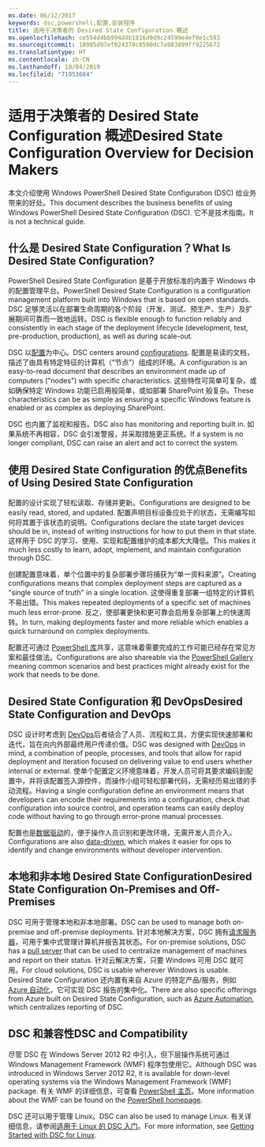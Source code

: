 ```yaml
---
ms.date: 06/12/2017
keywords: dsc,powershell,配置,安装程序
title: 适用于决策者的 Desired State Configuration 概述
ms.openlocfilehash: ce554d4bb994d4b1816d9d9c24599e4ef0e1c593
ms.sourcegitcommit: 18985d07ef024378c8590dc7a983099ff9225672
ms.translationtype: HT
ms.contentlocale: zh-CN
ms.lasthandoff: 10/04/2019
ms.locfileid: "71953684"
---
```

# <a name="desired-state-configuration-overview-for-decision-makers"></a><span data-ttu-id="f0bd8-103">适用于决策者的 Desired State Configuration 概述</span><span class="sxs-lookup"><span data-stu-id="f0bd8-103">Desired State Configuration Overview for Decision Makers</span></span>

<span data-ttu-id="f0bd8-104">本文介绍使用 Windows PowerShell Desired State Configuration (DSC) 给业务带来的好处。</span><span class="sxs-lookup"><span data-stu-id="f0bd8-104">This document describes the business benefits of using Windows PowerShell Desired State Configuration (DSC).</span></span> <span data-ttu-id="f0bd8-105">它不是技术指南。</span><span class="sxs-lookup"><span data-stu-id="f0bd8-105">It is not a technical guide.</span></span>

## <a name="what-is-desired-state-configuration"></a><span data-ttu-id="f0bd8-106">什么是 Desired State Configuration？</span><span class="sxs-lookup"><span data-stu-id="f0bd8-106">What Is Desired State Configuration?</span></span>

<span data-ttu-id="f0bd8-107">PowerShell Desired State Configuration 是基于开放标准的内置于 Windows 中的配置管理平台。</span><span class="sxs-lookup"><span data-stu-id="f0bd8-107">PowerShell Desired State Configuration is a configuration management platform built into Windows that is based on open standards.</span></span> <span data-ttu-id="f0bd8-108">DSC 足够灵活以在部署生命周期的各个阶段（开发、测试、预生产、生产）及扩展期间可靠而一致地运转。</span><span class="sxs-lookup"><span data-stu-id="f0bd8-108">DSC is flexible enough to function reliably and consistently in each stage of the deployment lifecycle (development, test, pre-production, production), as well as during scale-out.</span></span>

<span data-ttu-id="f0bd8-109">DSC 以[配置](../configurations/configurations.md)为中心。</span><span class="sxs-lookup"><span data-stu-id="f0bd8-109">DSC centers around [configurations](../configurations/configurations.md).</span></span>
<span data-ttu-id="f0bd8-110">配置是易读的文档，描述了由具有特定特征的计算机（“节点”）组成的环境。</span><span class="sxs-lookup"><span data-stu-id="f0bd8-110">A configuration is an easy-to-read document that describes an environment made up of computers ("nodes") with specific characteristics.</span></span>
<span data-ttu-id="f0bd8-111">这些特性可简单可复杂，或如确保特定 Windows 功能已启用般简单，或如部署 SharePoint 般复杂。</span><span class="sxs-lookup"><span data-stu-id="f0bd8-111">These characteristics can be as simple as ensuring a specific Windows feature is enabled or as complex as deploying SharePoint.</span></span>

<span data-ttu-id="f0bd8-112">DSC 也内置了监视和报告。</span><span class="sxs-lookup"><span data-stu-id="f0bd8-112">DSC also has monitoring and reporting built in.</span></span>
<span data-ttu-id="f0bd8-113">如果系统不再相容，DSC 会引发警报，并采取措施更正系统。</span><span class="sxs-lookup"><span data-stu-id="f0bd8-113">If a system is no longer compliant, DSC can raise an alert and act to correct the system.</span></span>

## <a name="benefits-of-using-desired-state-configuration"></a><span data-ttu-id="f0bd8-114">使用 Desired State Configuration 的优点</span><span class="sxs-lookup"><span data-stu-id="f0bd8-114">Benefits of Using Desired State Configuration</span></span>

<span data-ttu-id="f0bd8-115">配置的设计实现了轻松读取、存储并更新。</span><span class="sxs-lookup"><span data-stu-id="f0bd8-115">Configurations are designed to be easily read, stored, and updated.</span></span>
<span data-ttu-id="f0bd8-116">配置声明目标设备应处于的状态，无需编写如何将其置于该状态的说明。</span><span class="sxs-lookup"><span data-stu-id="f0bd8-116">Configurations declare the state target devices should be in, instead of writing instructions for how to put them in that state.</span></span>
<span data-ttu-id="f0bd8-117">这样用于 DSC 的学习、使用、实现和配置维护的成本都大大降低。</span><span class="sxs-lookup"><span data-stu-id="f0bd8-117">This makes it much less costly to learn, adopt, implement, and maintain configuration through DSC.</span></span>

<span data-ttu-id="f0bd8-118">创建配置意味着，单个位置中的复杂部署步骤将捕获为“单一资料来源”。</span><span class="sxs-lookup"><span data-stu-id="f0bd8-118">Creating configurations means that complex deployment steps are captured as a "single source of truth" in a single location.</span></span>
<span data-ttu-id="f0bd8-119">这使得重复部署一组特定的计算机不易出错。</span><span class="sxs-lookup"><span data-stu-id="f0bd8-119">This makes repeated deployments of a specific set of machines much less error-prone.</span></span>
<span data-ttu-id="f0bd8-120">反之，使部署更快和更可靠会启用复杂部署上的快速周转。</span><span class="sxs-lookup"><span data-stu-id="f0bd8-120">In turn, making deployments faster and more reliable which enables a quick turnaround on complex deployments.</span></span>

<span data-ttu-id="f0bd8-121">配置还可通过 [PowerShell 库](https://powershellgallery.com)共享，这意味着需要完成的工作可能已经存在常见方案和最佳做法。</span><span class="sxs-lookup"><span data-stu-id="f0bd8-121">Configurations are also shareable via the [PowerShell Gallery](https://powershellgallery.com) meaning common scenarios and best practices might already exist for the work that needs to be done.</span></span>


## <a name="desired-state-configuration-and-devops"></a><span data-ttu-id="f0bd8-122">Desired State Configuration 和 DevOps</span><span class="sxs-lookup"><span data-stu-id="f0bd8-122">Desired State Configuration and DevOps</span></span>

<span data-ttu-id="f0bd8-123">DSC 设计时考虑到 [DevOps](http://blogs.technet.com/b/ashleymcglone/archive/2015/11/20/devops-for-n00bs-ie-windows-people.aspx)后者结合了人员、流程和工具，方便实现快速部署和迭代，旨在向内外部最终用户传递价值。</span><span class="sxs-lookup"><span data-stu-id="f0bd8-123">DSC was designed with [DevOps](http://blogs.technet.com/b/ashleymcglone/archive/2015/11/20/devops-for-n00bs-ie-windows-people.aspx) in mind, a combination of people, processes, and tools that allow for rapid deployment and iteration focused on delivering value to end users whether internal or external.</span></span>
<span data-ttu-id="f0bd8-124">使单个配置定义环境意味着，开发人员可将其要求编码到配置中，并将该配置签入源控件，而操作小组可轻松部署代码，无需经历易出错的手动流程。</span><span class="sxs-lookup"><span data-stu-id="f0bd8-124">Having a single configuration define an environment means that developers can encode their requirements into a configuration, check that configuration into source control, and operation teams can easily deploy code without having to go through error-prone manual processes.</span></span>

<span data-ttu-id="f0bd8-125">配置也是[数据驱动](../configurations/configData.md)的，便于操作人员识别和更改环境，无需开发人员介入。</span><span class="sxs-lookup"><span data-stu-id="f0bd8-125">Configurations are also [data-driven](../configurations/configData.md), which makes it easier for ops to identify and change environments without developer intervention.</span></span>

## <a name="desired-state-configuration-on-premises-and-off-premises"></a><span data-ttu-id="f0bd8-126">本地和非本地 Desired State Configuration</span><span class="sxs-lookup"><span data-stu-id="f0bd8-126">Desired State Configuration On-Premises and Off-Premises</span></span>
<span data-ttu-id="f0bd8-127">DSC 可用于管理本地和非本地部署。</span><span class="sxs-lookup"><span data-stu-id="f0bd8-127">DSC can be used to manage both on-premise and off-premise deployments.</span></span>
<span data-ttu-id="f0bd8-128">针对本地解决方案，DSC 拥有[请求服务器](../pull-server/pullServer.md)，可用于集中式管理计算机并报告其状态。</span><span class="sxs-lookup"><span data-stu-id="f0bd8-128">For on-premise solutions, DSC has a [pull server](../pull-server/pullServer.md) that can be used to centralize management of machines and report on their status.</span></span>
<span data-ttu-id="f0bd8-129">针对云解决方案，只要 Windows 可用 DSC 就可用。</span><span class="sxs-lookup"><span data-stu-id="f0bd8-129">For cloud solutions, DSC is usable wherever Windows is usable.</span></span>
<span data-ttu-id="f0bd8-130">Desired State Configuration 还内置有来自 Azure 的特定产品/服务，例如 [Azure 自动化](https://azure.microsoft.com/en-us/documentation/services/automation/)，它可实现 DSC 报告的集中化。</span><span class="sxs-lookup"><span data-stu-id="f0bd8-130">There are also specific offerings from Azure built on Desired State Configuration, such as [Azure Automation](https://azure.microsoft.com/en-us/documentation/services/automation/), which centralizes reporting of DSC.</span></span>

## <a name="dsc-and-compatibility"></a><span data-ttu-id="f0bd8-131">DSC 和兼容性</span><span class="sxs-lookup"><span data-stu-id="f0bd8-131">DSC and Compatibility</span></span>

<span data-ttu-id="f0bd8-132">尽管 DSC 在 Windows Server 2012 R2 中引入，但下层操作系统可通过 Windows Management Framework (WMF) 程序包使用它。</span><span class="sxs-lookup"><span data-stu-id="f0bd8-132">Although DSC was introduced in Windows Server 2012 R2, it is available for down-level operating systems via the Windows Management Framework (WMF) package.</span></span>
<span data-ttu-id="f0bd8-133">有关 WMF 的详细信息，可查看 [PowerShell 主页](/powershell/)。</span><span class="sxs-lookup"><span data-stu-id="f0bd8-133">More information about the WMF can be found on the [PowerShell homepage](/powershell/).</span></span>

<span data-ttu-id="f0bd8-134">DSC 还可以用于管理 Linux。</span><span class="sxs-lookup"><span data-stu-id="f0bd8-134">DSC can also be used to manage Linux.</span></span> <span data-ttu-id="f0bd8-135">有关详细信息，请参阅[适用于 Linux 的 DSC 入门](../getting-started/lnxGettingStarted.md)。</span><span class="sxs-lookup"><span data-stu-id="f0bd8-135">For more information, see [Getting Started with DSC for Linux](../getting-started/lnxGettingStarted.md).</span></span>
